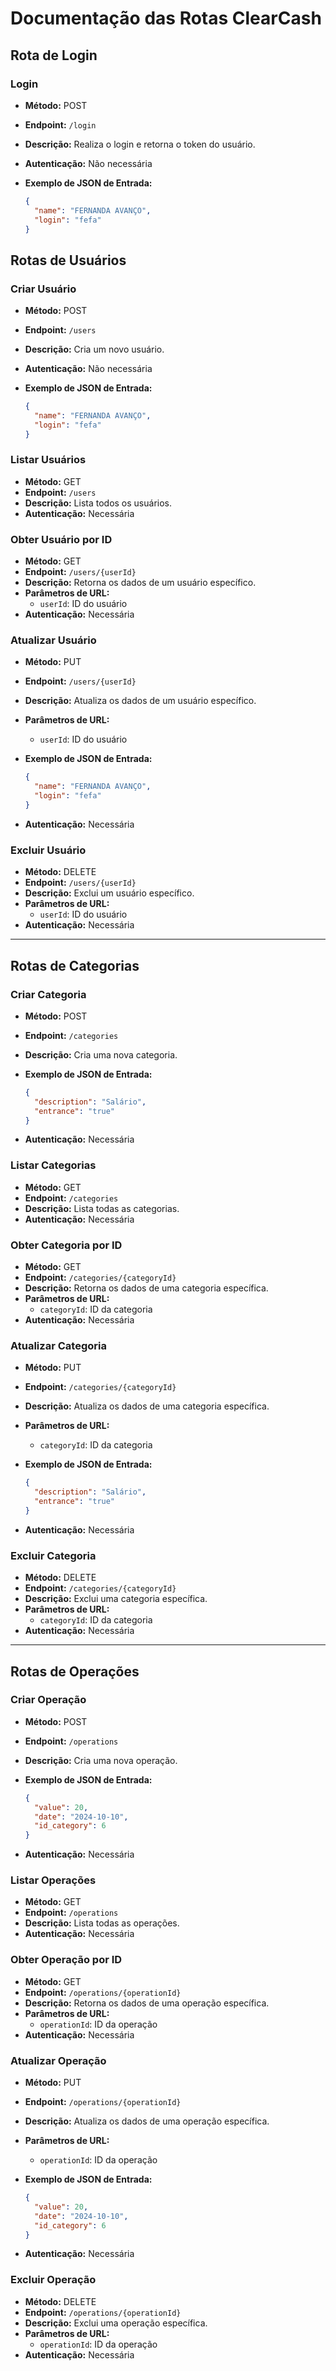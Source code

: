 # Documentação das Rotas ClearCash

## Rota de Login

### Login
- **Método:** POST
- **Endpoint:** `/login`
- **Descrição:** Realiza o login e retorna o token do usuário.
- **Autenticação:** Não necessária
- **Exemplo de JSON de Entrada:**

  ```json
  {
    "name": "FERNANDA AVANÇO",
    "login": "fefa"
  }
  ```

## Rotas de Usuários

### Criar Usuário
- **Método:** POST
- **Endpoint:** `/users`
- **Descrição:** Cria um novo usuário.
- **Autenticação:** Não necessária
- **Exemplo de JSON de Entrada:**

  ```json
  {
    "name": "FERNANDA AVANÇO",
    "login": "fefa"
  }
  ```

### Listar Usuários
- **Método:** GET
- **Endpoint:** `/users`
- **Descrição:** Lista todos os usuários.
- **Autenticação:** Necessária

### Obter Usuário por ID
- **Método:** GET
- **Endpoint:** `/users/{userId}`
- **Descrição:** Retorna os dados de um usuário específico.
- **Parâmetros de URL:**
  - `userId`: ID do usuário
- **Autenticação:** Necessária

### Atualizar Usuário
- **Método:** PUT
- **Endpoint:** `/users/{userId}`
- **Descrição:** Atualiza os dados de um usuário específico.
- **Parâmetros de URL:**
  - `userId`: ID do usuário
- **Exemplo de JSON de Entrada:**

  ```json
  {
    "name": "FERNANDA AVANÇO",
    "login": "fefa"
  }
  ```
- **Autenticação:** Necessária

### Excluir Usuário
- **Método:** DELETE
- **Endpoint:** `/users/{userId}`
- **Descrição:** Exclui um usuário específico.
- **Parâmetros de URL:**
  - `userId`: ID do usuário
- **Autenticação:** Necessária

---

## Rotas de Categorias

### Criar Categoria
- **Método:** POST
- **Endpoint:** `/categories`
- **Descrição:** Cria uma nova categoria.
- **Exemplo de JSON de Entrada:**

  ```json
  {
    "description": "Salário",
    "entrance": "true"
  }
  ```
- **Autenticação:** Necessária

### Listar Categorias
- **Método:** GET
- **Endpoint:** `/categories`
- **Descrição:** Lista todas as categorias.
- **Autenticação:** Necessária

### Obter Categoria por ID
- **Método:** GET
- **Endpoint:** `/categories/{categoryId}`
- **Descrição:** Retorna os dados de uma categoria específica.
- **Parâmetros de URL:**
  - `categoryId`: ID da categoria
- **Autenticação:** Necessária

### Atualizar Categoria
- **Método:** PUT
- **Endpoint:** `/categories/{categoryId}`
- **Descrição:** Atualiza os dados de uma categoria específica.
- **Parâmetros de URL:**
  - `categoryId`: ID da categoria
- **Exemplo de JSON de Entrada:**

  ```json
  {
    "description": "Salário",
    "entrance": "true"
  }
  ```
- **Autenticação:** Necessária

### Excluir Categoria
- **Método:** DELETE
- **Endpoint:** `/categories/{categoryId}`
- **Descrição:** Exclui uma categoria específica.
- **Parâmetros de URL:**
  - `categoryId`: ID da categoria
- **Autenticação:** Necessária

---

## Rotas de Operações

### Criar Operação
- **Método:** POST
- **Endpoint:** `/operations`
- **Descrição:** Cria uma nova operação.
- **Exemplo de JSON de Entrada:**

  ```json
  {
    "value": 20,
    "date": "2024-10-10",
    "id_category": 6
  }
  ```
- **Autenticação:** Necessária

### Listar Operações
- **Método:** GET
- **Endpoint:** `/operations`
- **Descrição:** Lista todas as operações.
- **Autenticação:** Necessária

### Obter Operação por ID
- **Método:** GET
- **Endpoint:** `/operations/{operationId}`
- **Descrição:** Retorna os dados de uma operação específica.
- **Parâmetros de URL:**
  - `operationId`: ID da operação
- **Autenticação:** Necessária

### Atualizar Operação
- **Método:** PUT
- **Endpoint:** `/operations/{operationId}`
- **Descrição:** Atualiza os dados de uma operação específica.
- **Parâmetros de URL:**
  - `operationId`: ID da operação
- **Exemplo de JSON de Entrada:**

  ```json
  {
    "value": 20,
    "date": "2024-10-10",
    "id_category": 6
  }
  ```
- **Autenticação:** Necessária

### Excluir Operação
- **Método:** DELETE
- **Endpoint:** `/operations/{operationId}`
- **Descrição:** Exclui uma operação específica.
- **Parâmetros de URL:**
  - `operationId`: ID da operação
- **Autenticação:** Necessária
```
